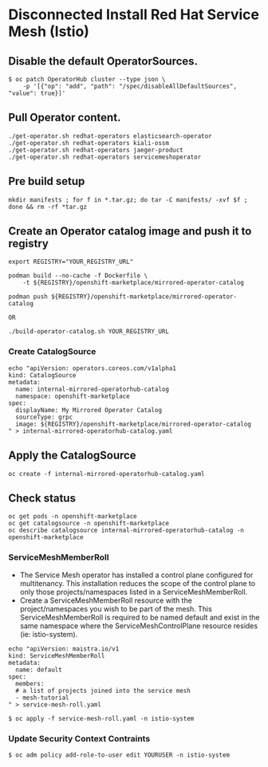# Disconnected Install Red Hat Service Mesh (Istio)

## Disable the default OperatorSources.

```
$ oc patch OperatorHub cluster --type json \
    -p '[{"op": "add", "path": "/spec/disableAllDefaultSources", "value": true}]'
```

## Pull Operator content.

```
./get-operator.sh redhat-operators elasticsearch-operator
./get-operator.sh redhat-operators kiali-ossm
./get-operator.sh redhat-operators jaeger-product
./get-operator.sh redhat-operators servicemeshoperator

```

## Pre build setup

```
mkdir manifests ; for f in *.tar.gz; do tar -C manifests/ -xvf $f ; done && rm -rf *tar.gz

```

## Create an Operator catalog image and push it to registry

```
export REGISTRY="YOUR_REGISTRY_URL"

podman build --no-cache -f Dockerfile \
    -t ${REGISTRY}/openshift-marketplace/mirrored-operator-catalog

podman push ${REGISTRY}/openshift-marketplace/mirrored-operator-catalog

OR

./build-operator-catalog.sh YOUR_REGISTRY_URL

```

### Create CatalogSource

```
echo "apiVersion: operators.coreos.com/v1alpha1
kind: CatalogSource
metadata:
  name: internal-mirrored-operatorhub-catalog
  namespace: openshift-marketplace
spec:
  displayName: My Mirrored Operator Catalog
  sourceType: grpc
  image: ${REGISTRY}/openshift-marketplace/mirrored-operator-catalog
" > internal-mirrored-operatorhub-catalog.yaml

```
## Apply the CatalogSource

```
oc create -f internal-mirrored-operatorhub-catalog.yaml
```

## Check status

```
oc get pods -n openshift-marketplace
oc get catalogsource -n openshift-marketplace
oc describe catalogsource internal-mirrored-operatorhub-catalog -n openshift-marketplace

```

### ServiceMeshMemberRoll
* The Service Mesh operator has installed a control plane configured for multitenancy. This installation reduces the scope of the control plane to only those projects/namespaces listed in a ServiceMeshMemberRoll.
* Create a ServiceMeshMemberRoll resource with the project/namespaces you wish to be part of the mesh. This ServiceMeshMemberRoll is required to be named default and exist in the same namespace where the ServiceMeshControlPlane resource resides (ie: istio-system).

```
echo "apiVersion: maistra.io/v1
kind: ServiceMeshMemberRoll
metadata:
  name: default
spec:
  members:
  # a list of projects joined into the service mesh
  - mesh-tutorial
" > service-mesh-roll.yaml
```

```
$ oc apply -f service-mesh-roll.yaml -n istio-system
```

### Update Security Context Contraints
```
$ oc adm policy add-role-to-user edit YOURUSER -n istio-system
```
